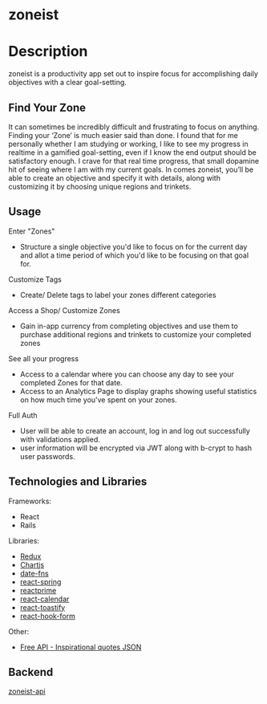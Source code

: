 # zoneist

# Description

zoneist is a productivity app set out to inspire focus for accomplishing daily objectives with a clear goal-setting.

## Find Your Zone

It can sometimes be incredibly difficult and frustrating to focus on anything. Finding your ‘Zone’ is much easier said than done. I found that for me personally whether I am studying or working, I like to see my progress in realtime in a gamified goal-setting, even if I know the end output should be satisfactory enough. I crave for that real time progress, that small dopamine hit of seeing where I am with my current goals. In comes zoneist, you’ll be able to create an objective and specify it with details, along with customizing it by choosing unique regions and trinkets. 

## Usage

Enter "Zones"
- Structure a single objective you'd like to focus on for the current day and allot a time period of which you'd like to be focusing on that goal for.

Customize Tags
- Create/ Delete tags to label your zones different categories

Access a Shop/ Customize Zones
- Gain in-app currency from completing objectives and use them to purchase additional regions and trinkets to customize your completed zones

See all your progress
- Access to a calendar where you can choose any day to see your completed Zones for that date. 
- Access to an Analytics Page to display graphs showing useful statistics on how much time you've spent on your zones.

Full Auth
- User will be able to create an account, log in and log out successfully with validations applied.
- user information will be encrypted via JWT along with b-crypt to hash user passwords.

## Technologies and Libraries

Frameworks:
- React
- Rails

Libraries: 
- [Redux](https://redux.js.org/)
- [Chartjs](https://github.com/chartjs/Chart.js/)
- [date-fns](https://github.com/date-fns/date-fns)
- [react-spring](https://github.com/pmndrs/react-spring)
- [reactprime](https://github.com/primefaces/primereact)
- [react-calendar](https://github.com/wojtekmaj/react-calendar)
- [react-toastify](https://github.com/fkhadra/react-toastify)
- [react-hook-form](https://github.com/react-hook-form/documentation)

Other:
- [Free API - Inspirational quotes JSON](https://forum.freecodecamp.org/t/free-api-inspirational-quotes-json-with-code-examples/311373)

## Backend

[zoneist-api](https://github.com/matthewogtong/zoneist-api)

